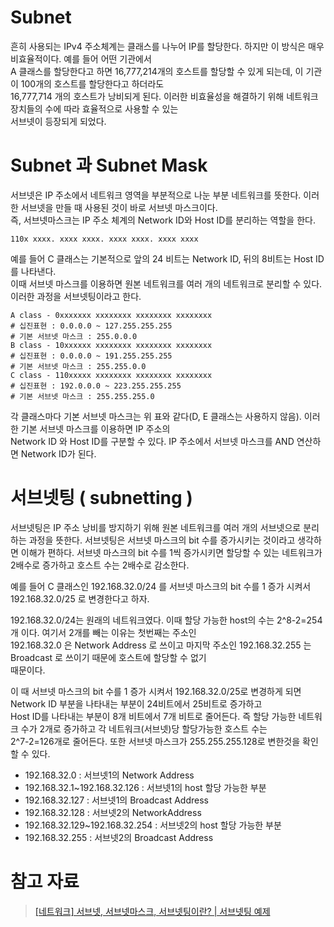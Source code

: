 # Subnet 

흔히 사용되는 IPv4 주소체계는 클래스를 나누어 IP를 할당한다. 하지만 이 방식은 매우 비효율적이다. 예를 들어 어떤 기관에서  
A 클래스를 할당한다고 하면 16,777,214개의 호스트를 할당할 수 있게 되는데, 이 기관이 100개의 호스트를 할당한다고 하더라도   
16,777,714 개의 호스트가 낭비되게 된다. 이러한 비효율성을 해결하기 위해 네트워크 장치들의 수에 따라 효율적으로 사용할 수 있는     
서브넷이 등장되게 되었다.   

# Subnet 과 Subnet Mask 

서브넷은 IP 주소에서 네트워크 영역을 부분적으로 나눈 부분 네트워크를 뜻한다. 이러한 서브넷을 만들 때 사용된 것이 바로 서브넷 마스크이다.  
즉, 서브넷마스크는 IP 주소 체계의 Network ID와 Host ID를 분리하는 역할을 한다.   

``` 
110x xxxx. xxxx xxxx. xxxx xxxx. xxxx xxxx
```

예를 들어 C 클래스는 기본적으로 앞의 24 비트는 Network ID, 뒤의 8비트는 Host ID를 나타낸다.   
이때 서브넷 마스크를 이용하면 원본 네트워크를 여러 개의 네트워크로 분리할 수 있다. 이러한 과정을 서브넷팅이라고 한다.   

``` 
A class - 0xxxxxxx xxxxxxxx xxxxxxxx xxxxxxxx 
# 십진표현 : 0.0.0.0 ~ 127.255.255.255 
# 기본 서브넷 마스크 : 255.0.0.0 
B class - 10xxxxxx xxxxxxxx xxxxxxxx xxxxxxxx
# 십진표현 : 0.0.0.0 ~ 191.255.255.255 
# 기본 서브넷 마스크 : 255.255.0.0 
C class - 110xxxxx xxxxxxxx xxxxxxxx xxxxxxxx
# 십진표현 : 192.0.0.0 ~ 223.255.255.255 
# 기본 서브넷 마스크 : 255.255.255.0 
```

각 클래스마다 기본 서브넷 마스크는 위 표와 같다(D, E 클래스는 사용하지 않음). 이러한 기본 서브넷 마스크를 이용하면 IP 주소의  
Network ID 와 Host ID를 구분할 수 있다. IP 주소에서 서브넷 마스크를 AND 연산하면 Network ID가 된다.   

# 서브넷팅 ( subnetting )

서브넷팅은 IP 주소 낭비를 방지하기 위해 원본 네트워크를 여러 개의 서브넷으로 분리하는 과정을 뜻한다. 서브넷팅은 서브넷 마스크의 bit 수를 
증가시키는 것이라고 생각하면 이해가 편하다. 서브넷 마스크의 bit 수를 1씩 증가시키면 할당할 수 있는 네트워크가 2배수로 증가하고 호스트 수는 
2배수로 감소한다.  

예를 들어 C 클래스인 192.168.32.0/24 를 서브넷 마스크의 bit 수를 1 증가 시켜서 192.168.32.0/25 로 변경한다고 하자.   

192.168.32.0/24는 원래의 네트워크였다. 이때 할당 가능한 host의 수는 2^8-2=254 개 이다. 여기서 2개를 빼는 이유는 첫번째는 주소인   
192.168.32.0 은 Network Address 로 쓰이고 마지막 주소인 192.168.32.255 는 Broadcast 로 쓰이기 때문에 호스트에 할당할 수 없기  
때문이다.   

이 때 서브넷 마스크의 bit 수를 1 증가 시켜서 192.168.32.0/25로 변경하게 되면 Network ID 부분을 나타내는 부분이 24비트에서 25비트로 증가하고   
Host ID를 나타내는 부분이 8개 비트에서 7개 비트로 줄어든다. 즉 할당 가능한 네트워크 수가 2개로 증가하고 각 네트워크(서브넷)당 할당가능한 호스트 수는  
2^7-2=126개로 줄어든다. 또한 서브넷 마스크가 255.255.255.128로 변한것을 확인할 수 있다. 

- 192.168.32.0 : 서브넷1의 Network Address
- 192.168.32.1~192.168.32.126 : 서브넷1의 host 할당 가능한 부분
- 192.168.32.127 : 서브넷1의 Broadcast Address
- 192.168.32.128 : 서브넷2의 NetworkAddress
- 192.168.32.129~192.168.32.254 : 서브넷2의 host 할당 가능한 부분
- 192.168.32.255 : 서브넷2의 Broadcast Address

# 참고 자료

> [[네트워크] 서브넷, 서브넷마스크, 서브넷팅이란? | 서브넷팅 예제](https://code-lab1.tistory.com/34)